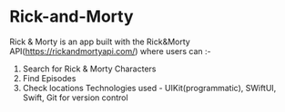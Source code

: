 # Rick-and-Morty

Rick & Morty is an app built with the Rick&Morty API(https://rickandmortyapi.com/) where users can :-

1. Search for Rick & Morty Characters
2. Find Episodes 
3. Check locations 
Technologies used - UIKit(programmatic), SWiftUI, Swift, Git for version control 
